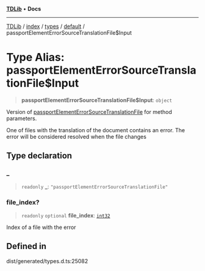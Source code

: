 [**TDLib**](../../../../../../README.md) • **Docs**

***

[TDLib](../../../../../../modules.md) / [index](../../../../../README.md) / [types](../../../README.md) / [default](../README.md) / passportElementErrorSourceTranslationFile$Input

# Type Alias: passportElementErrorSourceTranslationFile$Input

> **passportElementErrorSourceTranslationFile$Input**: `object`

Version of [passportElementErrorSourceTranslationFile](passportElementErrorSourceTranslationFile.md) for method parameters.

One of files with the translation of the document contains an error. The error will be considered resolved when the file changes

## Type declaration

### \_

> `readonly` **\_**: `"passportElementErrorSourceTranslationFile"`

### file\_index?

> `readonly` `optional` **file\_index**: [`int32`](int32-1.md)

Index of a file with the error

## Defined in

dist/generated/types.d.ts:25082
